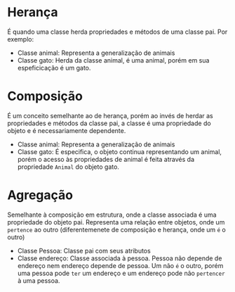 # Herança
É quando uma classe herda propriedades e métodos de uma classe pai. Por exemplo:
- Classe animal: Representa a generalização de animais
- Classe gato: Herda da classe animal, é uma animal, porém em sua espeficicação é um gato.

# Composição
É um conceito semelhante ao de herança, porém ao invés de herdar as propriedades e métodos da classe pai, a classe é uma propriedade do objeto e é necessariamente dependente.
- Classe animal: Representa a generalização de animais
- Classe gato: É especifica, o objeto continua representando um animal, porém o acesso às propriedades de animal é feita através da propriedade `Animal` do objeto gato.

# Agregação
Semelhante à composição em estrutura, onde a classe associada é uma propriedade do objeto pai. Representa uma relação entre objetos, onde um `pertence` ao outro (diferentemenete de composição e herança, onde um `é` o outro)
- Classe Pessoa: Classe pai com seus atributos
- Classe endereço: Classe associada à pessoa. Pessoa não depende de endereço nem endereço depende de pessoa. Um não `é` o outro, porém uma pessoa pode `ter` um endereço e um endereço pode não `pertencer` à uma pessoa.
